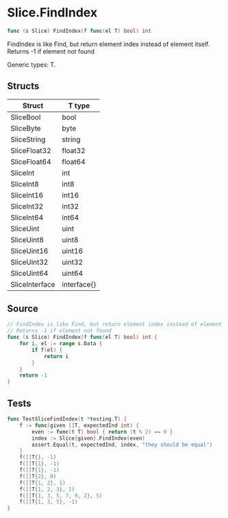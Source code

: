 # Slice.FindIndex

```go
func (s Slice) FindIndex(f func(el T) bool) int
```

FindIndex is like Find, but return element index instead of element itself. Returns -1 if element not found

Generic types: T.

## Structs

| Struct | T type |
| ------ | ------ |
| SliceBool | bool |
| SliceByte | byte |
| SliceString | string |
| SliceFloat32 | float32 |
| SliceFloat64 | float64 |
| SliceInt | int |
| SliceInt8 | int8 |
| SliceInt16 | int16 |
| SliceInt32 | int32 |
| SliceInt64 | int64 |
| SliceUint | uint |
| SliceUint8 | uint8 |
| SliceUint16 | uint16 |
| SliceUint32 | uint32 |
| SliceUint64 | uint64 |
| SliceInterface | interface{} |

## Source

```go
// FindIndex is like Find, but return element index instead of element itself.
// Returns -1 if element not found
func (s Slice) FindIndex(f func(el T) bool) int {
	for i, el := range s.Data {
		if f(el) {
			return i
		}
	}
	return -1
}
```

## Tests

```go
func TestSliceFindIndex(t *testing.T) {
	f := func(given []T, expectedInd int) {
		even := func(t T) bool { return (t % 2) == 0 }
		index := Slice{given}.FindIndex(even)
		assert.Equal(t, expectedInd, index, "they should be equal")
	}
	f([]T{}, -1)
	f([]T{1}, -1)
	f([]T{1}, -1)
	f([]T{2}, 0)
	f([]T{1, 2}, 1)
	f([]T{1, 2, 3}, 1)
	f([]T{1, 3, 5, 7, 9, 2}, 5)
	f([]T{1, 3, 5}, -1)
}
```